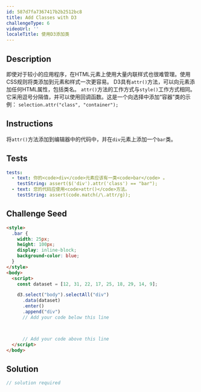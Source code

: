```yaml
---
id: 587d7fa7367417b2b2512bc8
title: Add Classes with D3
challengeType: 6
videoUrl: ''
localeTitle: 使用D3添加类
---
```


## Description
<section id="description">即使对于较小的应用程序，在HTML元素上使用大量内联样式也很难管理。使用CSS规则将类添加到元素和样式一次更容易。 D3具有<code>attr()</code>方法，可以向元素添加任何HTML属性，包括类名。 <code>attr()</code>方法的工作方式与<code>style()</code>工作方式相同。它采用逗号分隔值，并可以使用回调函数。这是一个向选择中添加“容器”类的示例： <code>selection.attr(&quot;class&quot;, &quot;container&quot;);</code> </section>

## Instructions
<section id="instructions">将<code>attr()</code>方法添加到编辑器中的代码中，并在<code>div</code>元素上添加一个<code>bar</code>类。 </section>

## Tests
<section id='tests'>

```yml
tests:
  - text: 你的<code>div</code>元素应该有一类<code>bar</code> 。
    testString: assert($('div').attr('class') == "bar");
  - text: 您的代码应使用<code>attr()</code>方法。
    testString: assert(code.match(/\.attr/g));

```

</section>

## Challenge Seed
<section id='challengeSeed'>

<div id='html-seed'>

```html
<style>
  .bar {
    width: 25px;
    height: 100px;
    display: inline-block;
    background-color: blue;
  }
</style>
<body>
  <script>
    const dataset = [12, 31, 22, 17, 25, 18, 29, 14, 9];

    d3.select("body").selectAll("div")
      .data(dataset)
      .enter()
      .append("div")
      // Add your code below this line



      // Add your code above this line
  </script>
</body>

```

</div>



</section>

## Solution
<section id='solution'>

```js
// solution required
```
</section>
